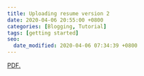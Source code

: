 ```yaml
---
title: Uploading resume version 2
date: 2020-04-06 20:55:00 +0800
categories: [Blogging, Tutorial]
tags: [getting started]
seo:
  date_modified: 2020-04-06 07:34:39 +0800
---
```


<head>
  <meta http-equiv="content-type" content="text/html; charset=utf-8">
  <title>kekayan's Resume</title>
</head>
  <body>
    <a href="https://github.com/jennyjyounglee/Statistics/testintrotostat.pdf" target="_blank">PDF.</a>
  </body>
</html>